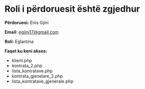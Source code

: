 # Roli i përdoruesit është zgjedhur
**Përdoruesi:** Enis Gjini

**Email:** egjini17@gmail.com

**Roli:** Eglantina

**Faqet ku keni akses:**
- klient.php
- kontrata_2.php
- lista_kontratave.php
- kontrata_gjenelare_2.php
- lista_kontratave_gjenerale.php
